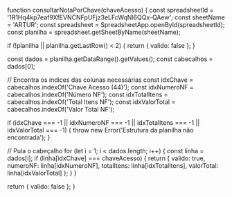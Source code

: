 function consultarNotaPorChave(chaveAcesso) {
  const spreadsheetId = '1R1Hq4kp7eaf9XfEVNCNFpUFjz3eLFcWqNl6QQx-QAew';
  const sheetName = 'ARTUR';
  const spreadsheet = SpreadsheetApp.openById(spreadsheetId);
  const planilha = spreadsheet.getSheetByName(sheetName);
  
  if (!planilha || planilha.getLastRow() < 2) {
    return { valido: false };
  }
  
  const dados = planilha.getDataRange().getValues();
  const cabecalhos = dados[0];
  
  // Encontra os índices das colunas necessárias
  const idxChave = cabecalhos.indexOf('Chave Acesso (44)');
  const idxNumeroNF = cabecalhos.indexOf('Número NF');
  const idxTotalItens = cabecalhos.indexOf('Total Itens NF');
  const idxValorTotal = cabecalhos.indexOf('Valor Total NF');
  
  if (idxChave === -1 || idxNumeroNF === -1 || idxTotalItens === -1 || idxValorTotal === -1) {
    throw new Error('Estrutura da planilha não encontrada');
  }
  
  // Pula o cabeçalho
  for (let i = 1; i < dados.length; i++) {
    const linha = dados[i];
    if (linha[idxChave] === chaveAcesso) {
      return {
        valido: true,
        numeroNF: linha[idxNumeroNF],
        totalItens: linha[idxTotalItens],
        valorTotal: linha[idxValorTotal]
      };
    }
  }
  
  return { valido: false };
}

